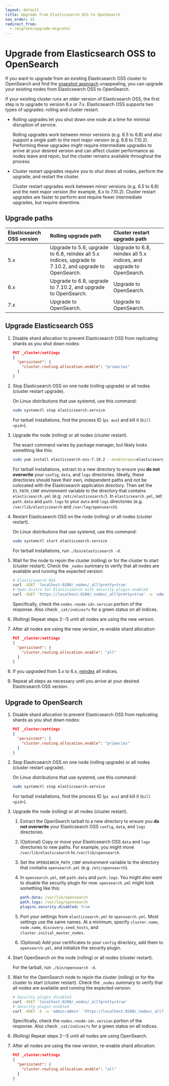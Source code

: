 ```yaml
---
layout: default
title: Upgrade from Elasticsearch OSS to OpenSearch
nav_order: 15
redirect_from:
  - /migrate/upgrade-migrate/
---
```


# Upgrade from Elasticsearch OSS to OpenSearch

If you want to upgrade from an existing Elasticsearch OSS cluster to OpenSearch and find the [snapshot approach]({{site.url}}{{site.baseurl}}/migrate/snapshot-migrate/) unappealing, you can upgrade your existing nodes from Elasticsearch OSS to OpenSearch.

If your existing cluster runs an older version of Elasticsearch OSS, the first step is to upgrade to version 6.x or 7.x. Elasticsearch OSS supports two types of upgrades: rolling and cluster restart.

- Rolling upgrades let you shut down one node at a time for minimal disruption of service.

  Rolling upgrades work between minor versions (e.g. 6.5 to 6.8) and also support a single path to the next major version (e.g. 6.8 to 7.10.2). Performing these upgrades might require intermediate upgrades to arrive at your desired version and can affect cluster performance as nodes leave and rejoin, but the cluster remains available throughout the process.

- Cluster restart upgrades require you to shut down all nodes, perform the upgrade, and restart the cluster.

  Cluster restart upgrades work between minor versions (e.g. 6.5 to 6.8) and the next major version (for example, 6.x to 7.10.2). Cluster restart upgrades are faster to perform and require fewer intermediate upgrades, but require downtime.


## Upgrade paths

Elasticsearch OSS version | Rolling upgrade path | Cluster restart upgrade path
:--- | :--- | :---
5.x | Upgrade to 5.6, upgrade to 6.8, reindex all 5.x indices, upgrade to 7.10.2, and upgrade to OpenSearch. | Upgrade to 6.8, reindex all 5.x indices, and upgrade to OpenSearch.
6.x | Upgrade to 6.8, upgrade to 7.10.2, and upgrade to OpenSearch. | Upgrade to OpenSearch.
7.x | Upgrade to OpenSearch. | Upgrade to OpenSearch.


## Upgrade Elasticsearch OSS

1. Disable shard allocation to prevent Elasticsearch OSS from replicating shards as you shut down nodes:

   ```json
   PUT _cluster/settings
   {
     "persistent": {
       "cluster.routing.allocation.enable": "primaries"
     }
   }
   ```

1. Stop Elasticsearch OSS on one node (rolling upgrade) or all nodes (cluster restart upgrade).

   On Linux distributions that use systemd, use this command:

   ```bash
   sudo systemctl stop elasticsearch.service
   ```

   For tarball installations, find the process ID (`ps aux`) and kill it (`kill <pid>`).

1. Upgrade the node (rolling) or all nodes (cluster restart).

   The exact command varies by package manager, but likely looks something like this:

   ```bash
   sudo yum install elasticsearch-oss-7.10.2 --enablerepo=elasticsearch
   ```

   For tarball installations, extract to a new directory to ensure you **do not overwrite** your `config`, `data`, and `logs` directories. Ideally, these directories should have their own, independent paths and *not* be colocated with the Elasticsearch application directory. Then set the `ES_PATH_CONF` environment variable to the directory that contains `elasticsearch.yml` (e.g. `/etc/elasticesarch/`). In `elasticsearch.yml`, set `path.data` and `path.logs` to your `data` and `logs` directories (e.g. `/var/lib/elasticsearch` and `/var/log/opensearch`).

1. Restart Elasticsearch OSS on the node (rolling) or all nodes (cluster restart).

   On Linux distributions that use systemd, use this command:

   ```bash
   sudo systemctl start elasticsearch.service
   ```

   For tarball installations, run `./bin/elasticsearch -d`.

1. Wait for the node to rejoin the cluster (rolling) or for the cluster to start (cluster restart). Check the `_nodes` summary to verify that all nodes are available and running the expected version:

   ```bash
   # Elasticsearch OSS
   curl -XGET 'localhost:9200/_nodes/_all?pretty=true'
   # Open Distro for Elasticsearch with security plugin enabled
   curl -XGET 'https://localhost:9200/_nodes/_all?pretty=true' -u 'admin:admin' -k
   ```

   Specifically, check the `nodes.<node-id>.version` portion of the response. Also check `_cat/indices?v` for a green status on all indices.

1. (Rolling) Repeat steps 2--5 until all nodes are using the new version.

1. After all nodes are using the new version, re-enable shard allocation:

   ```json
   PUT _cluster/settings
   {
     "persistent": {
       "cluster.routing.allocation.enable": "all"
     }
   }
   ```

1. If you upgraded from 5.x to 6.x, [reindex]({{site.url}}{{site.baseurl}}/opensearch/reindex-data/) all indices.

1. Repeat all steps as necessary until you arrive at your desired Elasticsearch OSS version.


## Upgrade to OpenSearch

1. Disable shard allocation to prevent Elasticsearch OSS from replicating shards as you shut down nodes:

   ```json
   PUT _cluster/settings
   {
     "persistent": {
       "cluster.routing.allocation.enable": "primaries"
     }
   }
   ```

1. Stop Elasticsearch OSS on one node (rolling upgrade) or all nodes (cluster restart upgrade).

   On Linux distributions that use systemd, use this command:

   ```bash
   sudo systemctl stop elasticsearch.service
   ```

   For tarball installations, find the process ID (`ps aux`) and kill it (`kill <pid>`).

1. Upgrade the node (rolling) or all nodes (cluster restart).

   1. Extract the OpenSearch tarball to a new directory to ensure you **do not overwrite** your Elasticsearch OSS `config`, `data`, and `logs` directories.

   1. (Optional) Copy or move your Elasticsearch OSS `data` and `logs` directories to new paths. For example, you might move `/var/lib/elasticsearch` to `/var/lib/opensearch`.

   1. Set the `OPENSEARCH_PATH_CONF` environment variable to the directory that contains `opensearch.yml` (e.g. `/etc/opensearch`).

   1. In `opensearch.yml`, set `path.data` and `path.logs`. You might also want to disable the security plugin for now. `opensearch.yml` might look something like this:

      ```yml
      path.data: /var/lib/opensearch
      path.logs: /var/log/opensearch
      plugins.security.disabled: true
      ```

   1. Port your settings from `elasticsearch.yml` to `opensearch.yml`. Most settings use the same names. At a minimum, specify `cluster.name`, `node.name`, `discovery.seed_hosts`, and `cluster.initial_master_nodes`.

   1. (Optional) Add your certificates to your `config` directory, add them to `opensearch.yml`, and initialize the security plugin.

1. Start OpenSearch on the node (rolling) or all nodes (cluster restart).

   For the tarball, run `./bin/opensearch -d`.

1. Wait for the OpenSearch node to rejoin the cluster (rolling) or for the cluster to start (cluster restart). Check the `_nodes` summary to verify that all nodes are available and running the expected version:

   ```bash
   # Security plugin disabled
   curl -XGET 'localhost:9200/_nodes/_all?pretty=true'
   # Security plugin enabled
   curl -XGET -k -u 'admin:admin' 'https://localhost:9200/_nodes/_all?pretty=true'
   ```

   Specifically, check the `nodes.<node-id>.version` portion of the response. Also check `_cat/indices?v` for a green status on all indices.

1. (Rolling) Repeat steps 2--5 until all nodes are using OpenSearch.

1. After all nodes are using the new version, re-enable shard allocation:

   ```json
   PUT _cluster/settings
   {
     "persistent": {
       "cluster.routing.allocation.enable": "all"
     }
   }
   ```

